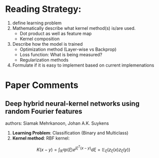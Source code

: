 # Reading Strategy:

1. define learning problem
2. Mathematically describe what kernel method(s) is/are used.
   - Dot product as well as feature map
   - Kernel composition
3. Describe how the model is trained
   - Optimization method (Layer-wise vs Backprop)
   - Loss function: What is being measured?
   - Regularization methods
4. Formulate if it is easy to implement based on current implemenations

# Paper Comments

## Deep hybrid neural-kernel networks using random Fourier features
authors: Siamak Mehrkanoon, Johan A.K. Suykens

1. **Learning Problem**: Classification (Binary and Multiclass)
2. **Kernel method**: RBF kernel:

```math
K(x-y) = \int_{\mathbb{R}^d} p(\xi)e^{j\xi^T(x-y)}d\xi = \mathbb{E}_{\xi} (z_{\xi}(x)z_{\xi}(y))
```

